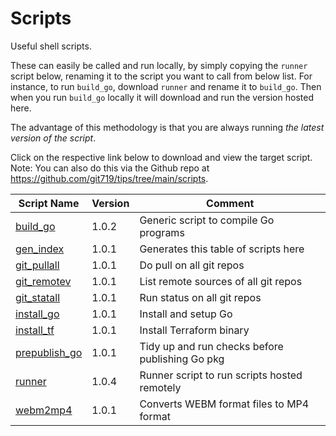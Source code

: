 # Scripts
Useful shell scripts.

These can easily be called and run locally, by simply copying the `runner` script below, renaming it to the script you want to call from below list. For instance, to run `build_go`, download `runner` and rename it to `build_go`. Then when you run `build_go` locally it will download and run the version hosted here.

The advantage of this methodology is that you are always running _the latest version of the script_.

Click on the respective link below to download and view the target script. Note: You can also do this via the Github repo at <https://github.com/git719/tips/tree/main/scripts>.

| Script Name | Version    | Comment               |
|-------------|------------|-----------------------|
| [build_go](build_go) | 1.0.2      | Generic script to compile Go programs |
| [gen_index](gen_index) | 1.0.1      | Generates this table of scripts here |
| [git_pullall](git_pullall) | 1.0.1      | Do pull on all git repos |
| [git_remotev](git_remotev) | 1.0.1      | List remote sources of all git repos |
| [git_statall](git_statall) | 1.0.1      | Run status on all git repos |
| [install_go](install_go) | 1.0.1      | Install and setup Go  |
| [install_tf](install_tf) | 1.0.1      | Install Terraform binary |
| [prepublish_go](prepublish_go) | 1.0.1      | Tidy up and run checks before publishing Go pkg |
| [runner](runner) | 1.0.4      | Runner script to run scripts hosted remotely |
| [webm2mp4](webm2mp4) | 1.0.1      | Converts WEBM format files to MP4 format |
